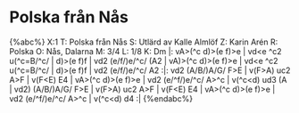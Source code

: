# Polska från Nås

{%abc%}
X:1
T: Polska från Nås
S: Utlärd av Kalle Almlöf
Z: Karin Arén
R: Polska
O: Nås, Dalarna
M: 3/4
L: 1/8
K: Dm
|: vA>(^c d)>(e f)>e | vd<e ^c2 u(^c=B/^c/ | d)>(e f)<a g>f | vd2 (e/f/)e/^c/ (A2 | 
vA)>(^c d)>(e f)>e | vd<e ^c2 u(^c=B/^c/ | d)>(e f)<a g>f | vd2 (e/f/)e/^c/ A2 :|: 
vd2 (A/B/)A/G/ F>E | v(F>A) uc2 A>F | v(F<E) E4 | vA>(^c d)>(e f)>e | vd2 (e/^f/)e/^c/ A>^c | v(^c<d) ud3 (A | 
vd2) (A/B/)A/G/ F>E | v(F>A) uc2 A>F | v(F<E) E4 | vA>(^c d)>(e f)>e | vd2 (e/^f/)e/^c/ A>^c | v(^c<d) d4 :|
{%endabc%}
